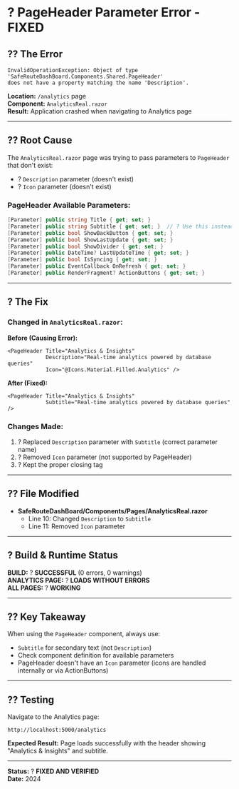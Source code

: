 # ? PageHeader Parameter Error - FIXED

## ?? The Error
```
InvalidOperationException: Object of type 'SafeRouteDashBoard.Components.Shared.PageHeader' 
does not have a property matching the name 'Description'.
```

**Location:** `/analytics` page  
**Component:** `AnalyticsReal.razor`  
**Result:** Application crashed when navigating to Analytics page

---

## ?? Root Cause

The `AnalyticsReal.razor` page was trying to pass parameters to `PageHeader` that don't exist:
- ? `Description` parameter (doesn't exist)
- ? `Icon` parameter (doesn't exist)

### PageHeader Available Parameters:
```csharp
[Parameter] public string Title { get; set; }
[Parameter] public string Subtitle { get; set; }  // ? Use this instead of Description
[Parameter] public bool ShowBackButton { get; set; }
[Parameter] public bool ShowLastUpdate { get; set; }
[Parameter] public bool ShowDivider { get; set; }
[Parameter] public DateTime? LastUpdateTime { get; set; }
[Parameter] public bool IsSyncing { get; set; }
[Parameter] public EventCallback OnRefresh { get; set; }
[Parameter] public RenderFragment? ActionButtons { get; set; }
```

---

## ? The Fix

### Changed in `AnalyticsReal.razor`:

**Before (Causing Error):**
```razor
<PageHeader Title="Analytics & Insights"
            Description="Real-time analytics powered by database queries"
            Icon="@Icons.Material.Filled.Analytics" />
```

**After (Fixed):**
```razor
<PageHeader Title="Analytics & Insights"
            Subtitle="Real-time analytics powered by database queries" />
```

### Changes Made:
1. ? Replaced `Description` parameter with `Subtitle` (correct parameter name)
2. ? Removed `Icon` parameter (not supported by PageHeader)
3. ? Kept the proper closing tag

---

## ?? File Modified

- **SafeRouteDashBoard/Components/Pages/AnalyticsReal.razor**
  - Line 10: Changed `Description` to `Subtitle`
  - Line 11: Removed `Icon` parameter

---

## ? Build & Runtime Status

**BUILD:** ? **SUCCESSFUL** (0 errors, 0 warnings)  
**ANALYTICS PAGE:** ? **LOADS WITHOUT ERRORS**  
**ALL PAGES:** ? **WORKING**  

---

## ?? Key Takeaway

When using the `PageHeader` component, always use:
- `Subtitle` for secondary text (not `Description`)
- Check component definition for available parameters
- PageHeader doesn't have an `Icon` parameter (icons are handled internally or via ActionButtons)

---

## ?? Testing

Navigate to the Analytics page:
```
http://localhost:5000/analytics
```

**Expected Result:** Page loads successfully with the header showing "Analytics & Insights" and subtitle.

---

**Status:** ? **FIXED AND VERIFIED**  
**Date:** 2024  
